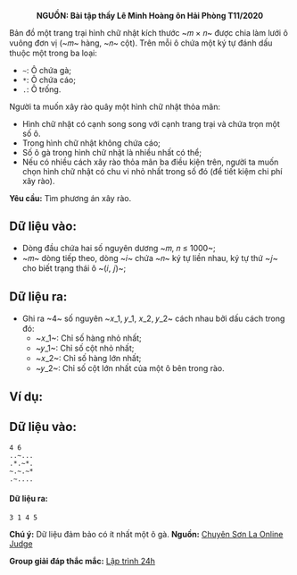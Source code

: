 **<center>NGUỒN: Bài tập thầy Lê Minh Hoàng ôn Hải Phòng T11/2020</center>**

Bản đồ một trang trại hình chữ nhật kích thước ~𝑚 × 𝑛~ được chia làm lưới ô vuông đơn vị (~𝑚~ hàng, ~𝑛~ cột). Trên mỗi ô chứa một ký tự đánh dấu thuộc một trong ba loại:
- `~`: Ô chứa gà;
- `*`: Ô chứa cáo;
- `.`: Ô trống.

Người ta muốn xây rào quây một hình chữ nhật thỏa mãn:
- Hình chữ nhật có cạnh song song với cạnh trang trại và chứa trọn một số ô.
- Trong hình chữ nhật không chứa cáo;
- Số ô gà trong hình chữ nhật là nhiều nhất có thể;
- Nếu có nhiều cách xây rào thỏa mãn ba điều kiện trên, người ta muốn chọn hình chữ nhật có chu vi nhỏ nhất trong số đó (để tiết kiệm chi phí xây rào).

**Yêu cầu:** Tìm phương án xây rào.

## Dữ liệu vào:
- Dòng đầu chứa hai số nguyên dương ~𝑚, 𝑛 ≤ 1000~;
- ~𝑚~ dòng tiếp theo, dòng ~𝑖~ chứa ~𝑛~ ký tự liền nhau, ký tự thứ ~𝑗~ cho biết trạng thái ô ~(𝑖, 𝑗)~;

## Dữ liệu ra:
- Ghi ra ~4~ số nguyên ~𝑥_1, 𝑦_1, 𝑥_2, 𝑦_2~ cách nhau bởi dấu cách trong đó:
    - ~𝑥_1~: Chỉ số hàng nhỏ nhất;
    - ~𝑦_1~: Chỉ số cột nhỏ nhất;
    - ~𝑥_2~: Chỉ số hàng lớn nhất;
    - ~𝑦_2~: Chỉ số cột lớn nhất của một ô bên trong rào.

## Ví dụ:
## Dữ liệu vào:
```
4 6
..~...
.*.~*.
~.~.~*
.~....
```

#### Dữ liệu ra:
```
3 1 4 5
```

**Chú ý:** Dữ liệu đảm bảo có ít nhất một ô gà.
**Nguồn:** [Chuyên Sơn La Online Judge](http://csloj.ddns.net/)

**Group giải đáp thắc mắc:** [Lập trình 24h](https://www.facebook.com/groups/1386904321519984)